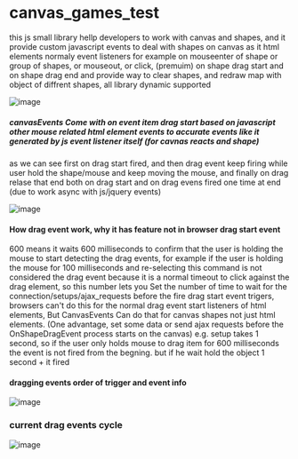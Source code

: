 # canvas_games_test
this js small library hellp developers to work with canvas and shapes, and it provide custom javascript events to deal with shapes on canvas as it html elements normaly event listeners
for example on mouseenter of shape or group of shapes, or mouseout, or click, (premuim) on shape drag start and on shape drag end and provide way to clear shapes, and redraw map with object of diffrent shapes, all library dynamic supported

![image](https://user-images.githubusercontent.com/55125302/196030163-36915509-1532-4733-bb89-beb98d917dd5.png)


##### canvasEvents Come with on event item drag start based on javascript other mouse related html element events to accurate events like it generated by js event listener itself (for cavnas reacts and shape)

as we can see first on drag start fired, and then drag event keep firing while user hold the shape/mouse and keep moving the mouse, and finally on drag relase that end both on drag start and on drag evens fired one time at end (due to work async with js/jquery events)


![image](https://user-images.githubusercontent.com/55125302/196045211-4e89ab33-30ab-4280-a632-a3b880fcd52e.png)

#### How drag event work, why it has feature not in browser drag start event
600 means it waits 600 milliseconds to confirm that the user is holding the mouse to start detecting the drag events, for example if the user is holding the mouse for 100 milliseconds and re-selecting this command is not considered the drag event because it is a normal timeout to click against the drag element, so this number lets you Set the number of time to wait for the connection/setups/ajax_requests before the fire drag start event trigers, browsers can't do this for the normal drag event start listeners of html elements, But CanvasEvents Can do that for canvas shapes not just html elements. (One advantage, set some data or send ajax requests before the OnShapeDragEvent process starts on the canvas) e.g. setup takes 1 second, so if the user only holds mouse to drag item for 600 milliseconds the event is not fired from the begning. but if he wait hold the object 1 second + it fired


#### dragging events order of trigger and event info 

![image](https://user-images.githubusercontent.com/55125302/196053316-09e981e4-47ec-4f8e-82f2-6b3c585147d5.png)


### current drag events cycle

![image](https://user-images.githubusercontent.com/55125302/196429428-8f801385-2f2d-4912-9348-7eb33117693c.png)
